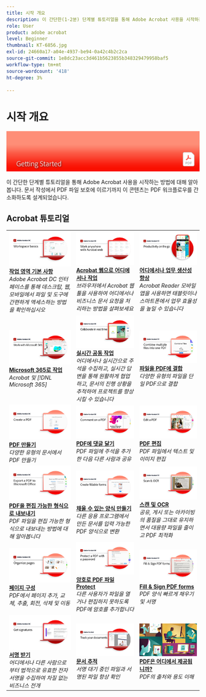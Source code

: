 ```yaml
---
title: 시작 개요
description: 이 간단한(1-2분) 단계별 튜토리얼을 통해 Adobe Acrobat 사용을 시작하는 방법에 대해 알아봅니다
role: User
product: adobe acrobat
level: Beginner
thumbnail: KT-6856.jpg
exl-id: 24660a17-a04e-4937-be94-0a42c4b2c2ca
source-git-commit: 1e8dc23acc3d461b5623855b348329479958baf5
workflow-type: tm+mt
source-wordcount: '418'
ht-degree: 3%

---
```


# 시작 개요

![Acrobat 시작 이미지](../assets/Hero-GettingStarted.png)

이 간단한 단계별 튜토리얼을 통해 Adobe Acrobat 사용을 시작하는 방법에 대해 알아봅니다. 문서 작성에서 PDF 파일 보호에 이르기까지 이 콘텐츠는 PDF 워크플로우를 간소화하도록 설계되었습니다.

## Acrobat 튜토리얼

<table style="table-layout:fixed">
<tr>
  <td>
    <a href="get-to-know-the-acrobat-dc-interface.md">
      <img alt="작업 영역 기본 사항" src="../assets/Workspace_1280.png" />
    </a>
    <div>
    <a href="get-to-know-the-acrobat-dc-interface.md"><strong>작업 영역 기본 사항</strong></a>
    </div>
    <em>Adobe Acrobat DC 인터페이스를 통해 데스크탑, 웹, 모바일에서 파일 및 도구에 간편하게 액세스하는 방법을 확인하십시오</em>
    <br>
  </td>
  <td>
    <a href="acrobatweb.md">
      <img alt="Acrobat 웹으로 어디에서나 작업" src="../assets/Acrobatweb_1280.png" />
    </a>
    <div>
    <a href="acrobatweb.md"><strong>Acrobat 웹으로 어디에서나 작업</strong></a>
    </div>
    <em>브라우저에서 Acrobat 웹 툴을 사용하여 어디에서나 비즈니스 문서 요청을 처리하는 방법을 살펴보세요</em>
    <br>
  </td>
  <td>
    <a href="productivity.md">
      <img alt="어디에서나 업무 생산성 향상" src="../assets/Productivity_1280.png" />
    </a>
    <div>
     <a href="productivity.md"><strong>어디에서나 업무 생산성 향상</strong></a>
    </div>
    <em>Acrobat Reader 모바일 앱을 사용하면 태블릿이나 스마트폰에서 업무 효율성을 높일 수 있습니다</em>
    <br>
  </td>
</tr>
<tr>
   <td>
    <a href="../integrate/integrate-overview.md#microsoft">
      <img alt="Microsoft 365로 작업" src="../assets/WorkMicrosoft365_1280.png" />
    </a>
    <div>
     <a href="../integrate/integrate-overview.md#microsoft"><strong>Microsoft 365로 작업</strong></a>
    </div>
    <em>Acrobat 및 [!DNL Microsoft 365]</em>
    <br>
  </td>
  <td>
    <a href="collaborate.md">
      <img alt="실시간 공동 작업" src="../assets/Collaborate_1280.png" />
    </a>
    <div>
     <a href="collaborate.md"><strong>실시간 공동 작업</strong></a>
    </div>
    <em>어디에서나 실시간으로 주석을 수집하고, 실시간 답변을 통해 원활하게 협업하고, 문서의 진행 상황을 추적하여 프로젝트를 향상시킬 수 있습니다</em>
    <br>
  </td>
  <td>
    <a href="combine-to-pdf.md">
      <img alt="Combine Files에서 PDF" src="../assets/Combine.jpg" />
    </a>
    <div>
     <a href="combine-to-pdf.md"><strong>파일을 PDF에 결합</strong></a>
    </div>
    <em>다양한 유형의 파일을 단일 PDF으로 결합</em>
    <br>
  </td>
</tr>
<tr>
  <td>
    <a href="create-pdf.md">
      <img alt="PDF 파일 만들기" src="../assets/Create.jpg" />
    </a>
    <div>
    <a href="create-pdf.md"><strong>PDF 만들기</strong></a>
    </div>
    <em>다양한 유형의 문서에서 PDF 만들기</em>
    <br>
  </td>
 <td>
    <a href="comment-on-pdf-files.md">
      <img alt="Acrobat DC에서 PDF 파일에 주석 달기" src="../assets/Comment.jpg" />
    </a>
    <div>
    <a href="comment-on-pdf-files.md"><strong>PDF에 댓글 달기</strong></a>
    </div>
    <em>PDF 파일에 주석을 추가한 다음 다른 사람과 공유</em>
    <br>
  </td>
  <td>
    <a href="edit-pdf.md">
      <img alt="Acrobat DC에서 PDF 편집" src="../assets/Edit.jpg" />
    </a>
    <div>
    <a href="edit-pdf.md"><strong>PDF 편집</strong></a>
    </div>
    <em>PDF 파일에서 텍스트 및 이미지 편집</em>
    <br>
  </td>
</tr>
<tr>
  <td>
    <a href="export-pdf.md">
      <img alt="PDF을 편집 가능한 형식으로 내보내기" src="../assets/Export.jpg" />
    </a>
    <div>
    <a href="export-pdf.md"><strong>PDF을 편집 가능한 형식으로 내보내기</strong></a>
    </div>
    <em>PDF 파일을 편집 가능한 형식으로 내보내는 방법에 대해 알아봅니다</em>
    <br>
  </td>
  <td>
    <a href="create-fillable-forms.md">
      <img alt="채울 수 있는 양식 만들기" src="../assets/Form_1280.png" />
    </a>
    <div>
    <a href="create-fillable-forms.md"><strong>채울 수 있는 양식 만들기</strong></a>
    </div>
    <em>다른 응용 프로그램에서 만든 문서를 입력 가능한 PDF 양식으로 변환</em>
    <br>
  </td>
  <td>
    <a href="scan-and-ocr.md">
      <img alt="스캔 및 OCR" src="../assets/Scan.jpg" />
    </a>
    <div>
    <a href="scan-and-ocr.md"><strong>스캔 및 OCR</strong></a>
    </div>
    <em>공유, 게시 또는 아카이빙의 품질을 그대로 유지하면서 대용량 파일을 줄이고 PDF 최적화</em>
    <br>
  </td>
</tr>
<tr>
 <td>
    <a href="organize.md">
      <img alt="페이지 구성" src="../assets/Organize.jpg" />
    </a>
    <div>
    <a href="organize.md"><strong>페이지 구성</strong></a>
    </div>
    <em>PDF에서 페이지 추가, 교체, 추출, 회전, 삭제 및 이동</em>
    <br>
  </td>
  <td>
    <a href="password-protect.md">
      <img alt="암호로 PDF 파일 Protect" src="../assets/Protect.jpg" />
    </a>
    <div>
    <a href="password-protect.md"><strong>암호로 PDF 파일 Protect</strong></a>
    </div>
    <em>다른 사용자가 파일을 열거나 편집하지 못하도록 PDF에 암호를 추가합니다</em>
    <br>
  </td>
  <td>
    <a href="fill-and-sign.md">
      <img alt="PDF 양식 작성 및 서명" src="../assets/FillSign_1280.png" />
    </a>
    <div>
    <a href="fill-and-sign.md"><strong>Fill &amp; Sign PDF forms</strong></a>
    </div>
    <em>PDF 양식 빠르게 채우기 및 서명</em>
    <br>
  </td>
</tr>
<tr>
  <td>
    <a href="signatures.md">
      <img alt="서명 받기" src="../assets/Signatures_1280.png" />
    </a>
    <div>
    <a href="signatures.md"><strong>서명 받기</strong></a>
    </div>
    <em>어디에서나 다른 사람으로부터 법적으로 유효한 전자 서명을 수집하여 차질 없는 비즈니스 전개</em>
    <br>
  </td>
  <td>
    <a href="track.md">
      <img alt="문서 추적" src="../assets/Track_1280.png" />
    </a>
    <div>
    <a href="track.md"><strong>문서 추적</strong></a>
    </div>
    <em>서명 대기 중인 파일과 서명된 파일 항상 확인</em>
    <br>
  </td>
   <td>
    <a href="where-do-pdfs-come-from.md">
      <img alt="PDF은 어디에서 제공됩니까?" src="../assets/WherePDFs.jpg" />
    </a>
    <div>
    <a href="where-do-pdfs-come-from.md"><strong>PDF은 어디에서 제공됩니까?</strong></a>
    </div>
    <em>PDF의 출처와 용도 이해</em>
    <br>
  </td>
</tr>
</table>
